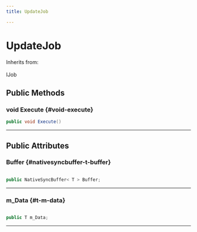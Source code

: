 ```yaml
---
title: UpdateJob

---
```


# UpdateJob







Inherits from: <br></br>IJob




## Public Methods

### void Execute {#void-execute}

```csharp
public void Execute()
```






-----------

## Public Attributes

### Buffer {#nativesyncbuffer-t-buffer}

```csharp

public NativeSyncBuffer< T > Buffer;

```






-----------

### m_Data {#t-m-data}

```csharp

public T m_Data;

```






-----------

